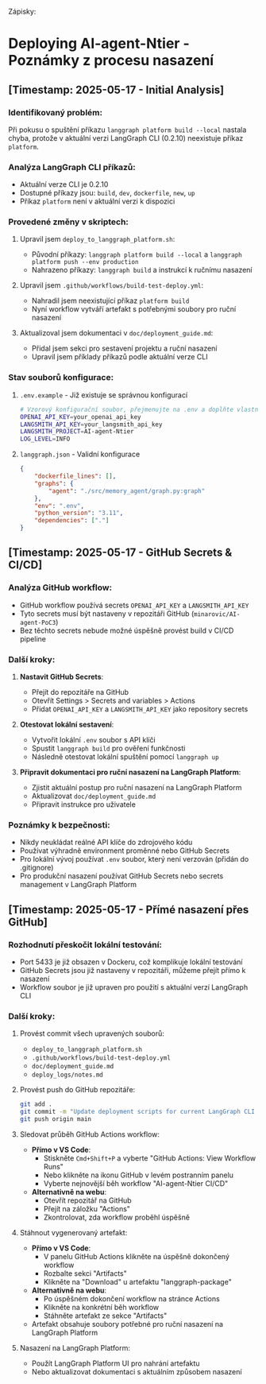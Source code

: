 Zápisky:

# Deploying AI-agent-Ntier - Poznámky z procesu nasazení

## [Timestamp: 2025-05-17 - Initial Analysis]

### Identifikovaný problém:
Při pokusu o spuštění příkazu `langgraph platform build --local` nastala chyba, protože v aktuální verzi LangGraph CLI (0.2.10) neexistuje příkaz `platform`.

### Analýza LangGraph CLI příkazů:
- Aktuální verze CLI je 0.2.10
- Dostupné příkazy jsou: `build`, `dev`, `dockerfile`, `new`, `up`
- Příkaz `platform` není v aktuální verzi k dispozici

### Provedené změny v skriptech:

1. Upravil jsem `deploy_to_langgraph_platform.sh`:
   - Původní příkazy: `langgraph platform build --local` a `langgraph platform push --env production`
   - Nahrazeno příkazy: `langgraph build` a instrukcí k ručnímu nasazení

2. Upravil jsem `.github/workflows/build-test-deploy.yml`:
   - Nahradil jsem neexistující příkaz `platform build`
   - Nyní workflow vytváří artefakt s potřebnými soubory pro ruční nasazení

3. Aktualizoval jsem dokumentaci v `doc/deployment_guide.md`:
   - Přidal jsem sekci pro sestavení projektu a ruční nasazení
   - Upravil jsem příklady příkazů podle aktuální verze CLI

### Stav souborů konfigurace:
1. `.env.example` - Již existuje se správnou konfigurací
   ```bash
   # Vzorový konfigurační soubor, přejmenujte na .env a doplňte vlastní klíče
   OPENAI_API_KEY=your_openai_api_key
   LANGSMITH_API_KEY=your_langsmith_api_key
   LANGSMITH_PROJECT=AI-agent-Ntier
   LOG_LEVEL=INFO
   ```

2. `langgraph.json` - Validní konfigurace
   ```json
   {
       "dockerfile_lines": [],
       "graphs": {
           "agent": "./src/memory_agent/graph.py:graph"
       },
       "env": ".env",
       "python_version": "3.11",
       "dependencies": ["."]
   }
   ```

## [Timestamp: 2025-05-17 - GitHub Secrets & CI/CD]

### Analýza GitHub workflow:
- GitHub workflow používá secrets `OPENAI_API_KEY` a `LANGSMITH_API_KEY`
- Tyto secrets musí být nastaveny v repozitáři GitHub (`minarovic/AI-agent-PoC3`)
- Bez těchto secrets nebude možné úspěšně provést build v CI/CD pipeline

### Další kroky:
1. **Nastavit GitHub Secrets**:
   - Přejít do repozitáře na GitHub
   - Otevřít Settings > Secrets and variables > Actions
   - Přidat `OPENAI_API_KEY` a `LANGSMITH_API_KEY` jako repository secrets

2. **Otestovat lokální sestavení**:
   - Vytvořit lokální `.env` soubor s API klíči
   - Spustit `langgraph build` pro ověření funkčnosti
   - Následně otestovat lokální spuštění pomocí `langgraph up`

3. **Připravit dokumentaci pro ruční nasazení na LangGraph Platform**:
   - Zjistit aktuální postup pro ruční nasazení na LangGraph Platform
   - Aktualizovat `doc/deployment_guide.md`
   - Připravit instrukce pro uživatele

### Poznámky k bezpečnosti:
- Nikdy neukládat reálné API klíče do zdrojového kódu
- Používat výhradně environment proměnné nebo GitHub Secrets
- Pro lokální vývoj používat `.env` soubor, který není verzován (přidán do .gitignore)
- Pro produkční nasazení používat GitHub Secrets nebo secrets management v LangGraph Platform

## [Timestamp: 2025-05-17 - Přímé nasazení přes GitHub]

### Rozhodnutí přeskočit lokální testování:
- Port 5433 je již obsazen v Dockeru, což komplikuje lokální testování
- GitHub Secrets jsou již nastaveny v repozitáři, můžeme přejít přímo k nasazení
- Workflow soubor je již upraven pro použití s aktuální verzí LangGraph CLI

### Další kroky:
1. Provést commit všech upravených souborů:
   - `deploy_to_langgraph_platform.sh`
   - `.github/workflows/build-test-deploy.yml`
   - `doc/deployment_guide.md`
   - `deploy_logs/notes.md`

2. Provést push do GitHub repozitáře:
   ```bash
   git add .
   git commit -m "Update deployment scripts for current LangGraph CLI version"
   git push origin main
   ```

3. Sledovat průběh GitHub Actions workflow:
   - **Přímo v VS Code**:
     - Stiskněte `Cmd+Shift+P` a vyberte "GitHub Actions: View Workflow Runs"
     - Nebo klikněte na ikonu GitHub v levém postranním panelu
     - Vyberte nejnovější běh workflow "AI-agent-Ntier CI/CD"
   - **Alternativně na webu**:
     - Otevřít repozitář na GitHub
     - Přejít na záložku "Actions"
     - Zkontrolovat, zda workflow proběhl úspěšně

4. Stáhnout vygenerovaný artefakt:
   - **Přímo v VS Code**:
     - V panelu GitHub Actions klikněte na úspěšně dokončený workflow
     - Rozbalte sekci "Artifacts"
     - Klikněte na "Download" u artefaktu "langgraph-package"
   - **Alternativně na webu**:
     - Po úspěšném dokončení workflow na stránce Actions
     - Klikněte na konkrétní běh workflow
     - Stáhněte artefakt ze sekce "Artifacts"
   - Artefakt obsahuje soubory potřebné pro ruční nasazení na LangGraph Platform

5. Nasazení na LangGraph Platform:
   - Použít LangGraph Platform UI pro nahrání artefaktu
   - Nebo aktualizovat dokumentaci s aktuálním způsobem nasazení